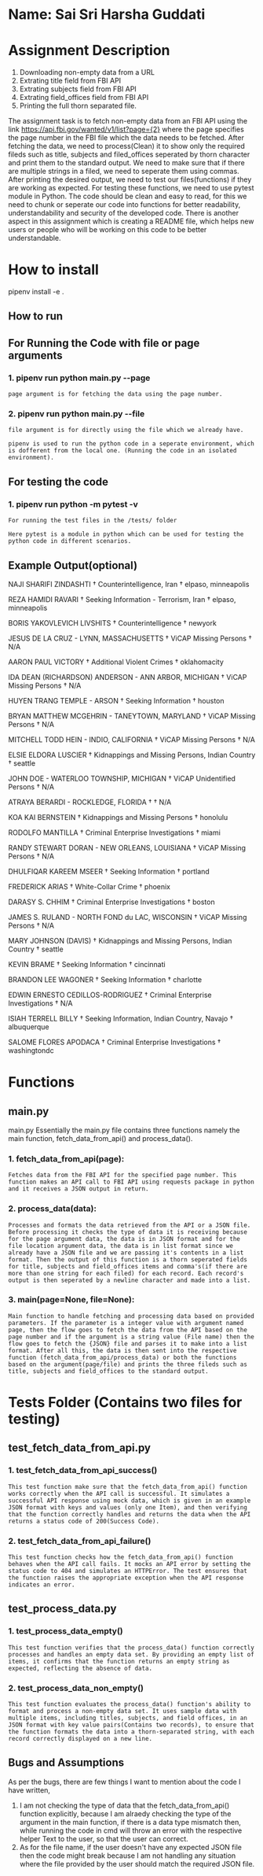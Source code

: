 # Name: Sai Sri Harsha Guddati

# Assignment Description 

1. Downloading non-empty data from a URL
2. Extrating title field from FBI API
3. Extrating subjects field from FBI API
4. Extrating field_offices field from FBI API
5. Printing the full thorn separated file.

The assignment task is to fetch non-empty data from an FBI API using the link https://api.fbi.gov/wanted/v1/list?page={2} where the page specifies the page number in the FBI file which the data needs to be fetched. After fetching the data, we need to process(Clean) it to show only the required fileds such as title, subjects and filed_offices seperated by thorn character and print them to the standard output. We need to make sure that if there are multiple strings in a filed, we need to seperate them using commas. After printing the desired output, we need to test our files(functions) if they are working as expected. For testing these functions, we need to use pytest module in Python. The code should be clean and easy to read, for this we need to chunk or seperate our code into functions for better readability, understandability and security of the developed code. There is another aspect in this assignment which is creating a README file, which helps new users or people who will be working on this code to be better understandable.

# How to install
pipenv install -e .

## How to run

## For Running the Code with file or page arguments

### 1. pipenv run python main.py --page <integer>

    page argument is for fetching the data using the page number.

### 2. pipenv run python main.py --file <file-location>

    file argument is for directly using the file which we already have.
   
    pipenv is used to run the python code in a seperate environment, which is dofferent from the local one. (Running the code in an isolated environment).


## For testing the code

### 1. pipenv run python -m pytest -v
    
    For running the test files in the /tests/ folder
   
    Here pytest is a module in python which can be used for testing the python code in different scenarios.

## Example Output(optional)

NAJI SHARIFI ZINDASHTI † Counterintelligence, Iran † elpaso, minneapolis

REZA HAMIDI RAVARI † Seeking Information - Terrorism, Iran † elpaso, minneapolis

BORIS YAKOVLEVICH LIVSHITS † Counterintelligence † newyork

JESUS DE LA CRUZ - LYNN, MASSACHUSETTS † ViCAP Missing Persons † N/A

AARON PAUL VICTORY † Additional Violent Crimes † oklahomacity

IDA DEAN (RICHARDSON) ANDERSON - ANN ARBOR, MICHIGAN † ViCAP Missing Persons † N/A

HUYEN TRANG TEMPLE - ARSON † Seeking Information † houston

BRYAN MATTHEW MCGEHRIN - TANEYTOWN, MARYLAND † ViCAP Missing Persons † N/A

MITCHELL TODD HEIN - INDIO, CALIFORNIA † ViCAP Missing Persons † N/A

ELSIE ELDORA LUSCIER † Kidnappings and Missing Persons, Indian Country † seattle

JOHN DOE - WATERLOO TOWNSHIP, MICHIGAN † ViCAP Unidentified Persons † N/A

ATRAYA BERARDI - ROCKLEDGE, FLORIDA †  † N/A

KOA KAI BERNSTEIN † Kidnappings and Missing Persons † honolulu

RODOLFO MANTILLA † Criminal Enterprise Investigations † miami

RANDY STEWART DORAN - NEW ORLEANS, LOUISIANA † ViCAP Missing Persons † N/A

DHULFIQAR KAREEM MSEER † Seeking Information † portland

FREDERICK ARIAS † White-Collar Crime † phoenix

DARASY S. CHHIM † Criminal Enterprise Investigations † boston

JAMES S. RULAND - NORTH FOND du LAC, WISCONSIN † ViCAP Missing Persons † N/A

MARY JOHNSON (DAVIS) † Kidnappings and Missing Persons, Indian Country † seattle

KEVIN BRAME † Seeking Information † cincinnati

BRANDON LEE WAGONER † Seeking Information † charlotte

EDWIN ERNESTO CEDILLOS-RODRIGUEZ † Criminal Enterprise Investigations † N/A

ISIAH TERRELL BILLY † Seeking Information, Indian Country, Navajo † albuquerque

SALOME FLORES APODACA † Criminal Enterprise Investigations † washingtondc


# Functions

## main.py
main.py
Essentially the main.py file contains three functions namely the main function, fetch_data_from_api() and process_data().

### 1. fetch_data_from_api(page): 
    Fetches data from the FBI API for the specified page number. This function makes an API call to FBI API using requests package in python and it receives a JSON output in return.
### 2. process_data(data): 
    Processes and formats the data retrieved from the API or a JSON file. Before processing it checks the type of data it is receiving because for the page argument data, the data is in JSON format and for the file location argument data, the data is in list format since we already have a JSON file and we are passing it's contents in a list format. Then the output of this function is a thorn seperated fields for title, subjects and field_offices items and comma's(if there are more than one string for each filed) for each record. Each record's output is then seperated by a newline character and made into a list.
### 3. main(page=None, file=None): 
    Main function to handle fetching and processing data based on provided parameters. If the parameter is a integer value with argument named page, then the flow goes to fetch the data from the API based on the page number and if the argument is a string value (File name) then the flow goes to fetch the {JSON} file and parses it to make into a list format. After all this, the data is then sent into the respective function (fetch_data_from_api/process_data) or both the functions based on the argument(page/file) and prints the three fileds such as title, subjects and field_offices to the standard output.


# Tests Folder (Contains two files for testing)

## test_fetch_data_from_api.py

### 1. test_fetch_data_from_api_success()
    This test function make sure that the fetch_data_from_api() function works correctly when the API call is successful. It simulates a successful API response using mock data, which is given in an example JSON format with keys and values (only one Item), and then verifying that the function correctly handles and returns the data when the API returns a status code of 200(Success Code).

### 2. test_fetch_data_from_api_failure()
    This test function checks how the fetch_data_from_api() function behaves when the API call fails. It mocks an API error by setting the status code to 404 and simulates an HTTPError. The test ensures that the function raises the appropriate exception when the API response indicates an error.

## test_process_data.py

### 1. test_process_data_empty()
    This test function verifies that the process_data() function correctly processes and handles an empty data set. By providing an empty list of items, it confirms that the function returns an empty string as expected, reflecting the absence of data.

### 2. test_process_data_non_empty()
    This test function evaluates the process_data() function's ability to format and process a non-empty data set. It uses sample data with multiple items, including titles, subjects, and field offices, in an JSON format with key value pairs(Contains two records), to ensure that the function formats the data into a thorn-separated string, with each record correctly displayed on a new line.

## Bugs and Assumptions

As per the bugs, there are few things I want to mention about the code I have written,

1. I am not checking the type of data that the fetch_data_from_api() function explicitly, because I am alraedy checking the type of the argument in the main function, if there is a data type mismatch then,  while running the code in cmd will throw an error with the respective helper Text to the user, so that the user can correct.
2. As for the file name, if the user doesn't have any expected JSON file then the code might break because I am not handling any situation where the file provided by the user should match the required JSON file.